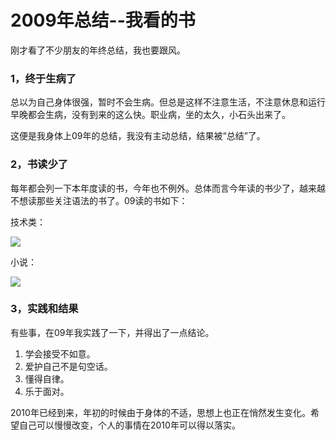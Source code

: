 2009年总结--我看的书
=======

刚才看了不少朋友的年终总结，我也要跟风。

### 1，终于生病了

总以为自己身体很强，暂时不会生病。但总是这样不注意生活，不注意休息和运行早晚都会生病，没有到来的这么快。职业病，坐的太久，小石头出来了。

这便是我身体上09年的总结，我没有主动总结，结果被“总结”了。

### 2，书读少了

每年都会列一下本年度读的书，今年也不例外。总体而言今年读的书少了，越来越不想读那些关注语法的书了。09读的书如下：

技术类：

![](http://images.cnblogs.com/cnblogs_com/Jerry-Chou/WindowsLiveWriter/09_A092/image_thumb.png)

小说：

![](http://images.cnblogs.com/cnblogs_com/Jerry-Chou/WindowsLiveWriter/09_A092/image_thumb_3.png)

### 3，实践和结果

有些事，在09年我实践了一下，并得出了一点结论。

1. 学会接受不如意。
1. 爱护自己不是句空话。
1. 懂得自律。
1. 乐于面对。

2010年已经到来，年初的时候由于身体的不适，思想上也正在悄然发生变化。希望自己可以慢慢改变，个人的事情在2010年可以得以落实。
